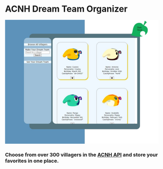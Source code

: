 # ACNH Dream Team Organizer

<img src="/images/acnh_app.jpg" />

### Choose from over 300 villagers in the [ACNH API](https://acnhapi.com/v1a/villagers/) and store your favorites in one place.





